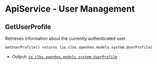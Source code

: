 # ApiService - User Management

## GetUserProfile

Retrieves information about the currently authenticated user.

```proto
GetUserProfile() returns (io.clbs.openhes.models.system.UserProfile)
```

- Output: [`io.clbs.openhes.models.system.UserProfile`](model-io-clbs-openhes-models-system-userprofile.md)

